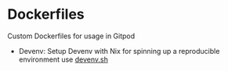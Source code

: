 # Dockerfiles

Custom Dockerfiles for usage in Gitpod

- Devenv: Setup Devenv with Nix for spinning up a reproducible environment use [devenv.sh](devenv.sh)
